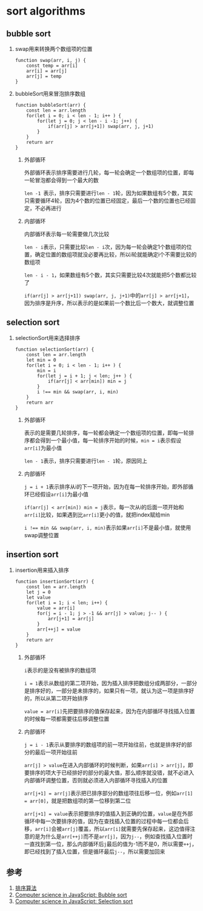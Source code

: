 # sort algorithms
## bubble sort
1. swap用来转换两个数组项的位置

	```
	function swap(arr, i, j) {
		const temp = arr[i]
		arr[i] = arr[j]
		arr[j] = temp
	}
	```

2. bubbleSort用来冒泡排序数组

	```
	function bubbleSort(arr) {
		const len = arr.length
		for(let i = 0; i < len - 1; i++ ) {
			for(let j = 0; j < len - i -1; j++) {
				if(arr[j] > arr[j+1]) swap(arr, j, j+1)
			}
		}
		return arr
	}
	```
	1. 外部循环

		外部循环表示排序需要进行几轮，每一轮会确定一个数组项的位置，即每一轮冒泡都会得到一个最大的数

		`len -1 `表示，排序只需要进行`len - 1`轮，因为如果数组有5个数，其实只需要循环4轮，因为4个数的位置已经固定，最后一个数的位置也已经固定，不必再进行
	2. 内部循环

		内部循环表示每一轮需要做几次比较

		`len - i`表示，只需要比较`len - i`次，因为每一轮会确定1个数组项的位置，确定位置的数组项就没必要再比较，所以i轮就能确定i个不需要比较的数组项

		`len - i - 1`，如果数组有5个数，其实只需要比较4次就能把5个数都比较了

		`if(arr[j] > arr[j+1]) swap(arr, j, j+1)`中的`arr[j] > arr[j+1]`，因为排序是升序，所以表示的是如果前一个数比后一个数大，就调整位置

## selection sort
1. selectionSort用来选择排序

	```
	function selectionSort(arr) {
		const len = arr.length
		let min = 0
		for(let i = 0; i < len - 1; i++ ) {
			min = i
			for(let j = i + 1; j < len; j++ ) {
				if(arr[j] < arr[min]) min = j
			}
			i !== min && swap(arr, i, min)
		}
		return arr
	}
	```
	1. 外部循环

		表示的是需要几轮排序，每一轮都会确定一个数组项的位置，即每一轮排序都会得到一个最小值，每一轮排序开始的时候，`min = i`表示假设`arr[i]`为最小值

		`len - 1`表示，排序只需要进行`len - 1`轮，原因同上
	2. 内部循环

		`j = i + 1`表示排序从i的下一项开始，因为在每一轮排序开始，即外部循环已经假设`arr[i]`为最小值

		`if(arr[j] < arr[min]) min = j`表示，每一次从i的后面一项开始和`arr[i]`比较，如果遇到比`arr[i]`更小的值，就把index赋给min

		`i !== min && swap(arr, i, min)`表示如果`arr[i]`不是最小值，就使用swap调整位置

## insertion sort
1. insertion用来插入排序


	```
	function insertionSort(arr) {
		const len = arr.length
		let j = 0
		let value
		for(let i = 1; i < len; i++) {
			value = arr[i]
			for(j = i - 1; j > -1 && arr[j] > value; j-- ) {
				arr[j+1] = arr[j]
			}
			arr[++j] = value
		}
		return arr
	}	
	```
	1. 外部循环

		`i`表示的是没有被排序的数组项

		`i = 1`表示从数组的第二项开始，因为插入排序把数组分成两部分，一部分是排序好的，一部分是未排序的，如果只有一项，就认为这一项是排序好的，所以从第二项开始排序

		`value = arr[i]`先把要排序的值保存起来，因为在内部循环寻找插入位置的时候每一项都需要往后移调整位置
	2. 内部循环

		`j = i - 1`表示从要排序的数组项的前一项开始往前，也就是排序好的部分的最后一项开始往前

		`arr[j] > value`在进入内部循环的时候判断，如果`arr[i] > arr[j]`，即要排序的项大于已经排好的部分的最大值，那么顺序就没错，就不必进入内部循环调整位置，否则就必须进入内部循环寻找插入的位置

		`arr[j+1] = arr[j]`表示把已排序部分的数组项往后移一位，例如`arr[1] = arr[0]`，就是把数组项的第一位移到第二位

		`arr[j+1] = value`表示把要排序的值插入到正确的位置，`value`是在外部循环中每一次要排序的值，因为在查找插入位置的过程中每一位都会后移，`arr[i]`会被`arr[j]`覆盖，所以`arr[i]`就需要先保存起来，这边值得注意的是为什么是`arr[++j]`而不是`arr[j]`，因为`j--`，例如查找插入位置时一直找到第一位，那么内部循环后`j`最后的值为-1而不是0，所以需要`++j`，即已经找到了插入位置，但是循环最后`j--`，所以需要加回来


## 参考

1. [排序算法](http://javascript.ruanyifeng.com/library/sorting.html)
2. [Computer science in JavaScript: Bubble sort](https://www.nczonline.net/blog/2009/05/26/computer-science-in-javascript-bubble-sort/)
3. [Computer science in JavaScript: Selection sort](https://www.nczonline.net/blog/2009/09/08/computer-science-in-javascript-selection-sort/)
